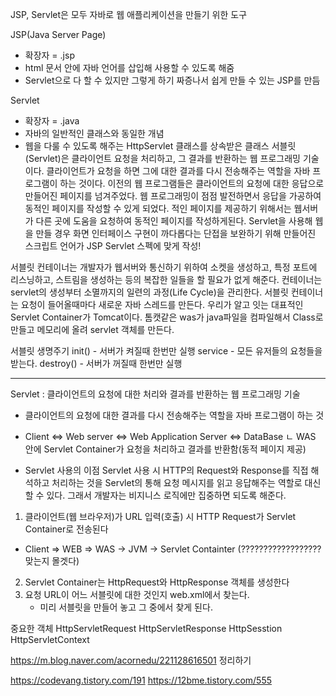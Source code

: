 JSP, Servlet은 모두 자바로 웹 애플리케이션을 만들기 위한 도구

JSP(Java Server Page)
- 확장자 = .jsp
- html 문서 안에 자바 언어를 삽입해 사용할 수 있도록 해줌
- Servlet으로 다 할 수 있지만 그렇게 하기 짜증나서 쉽게 만들 수 있는 JSP를 만듬

Servlet
- 확장자 = .java
- 자바의 일반적인 클래스와 동일한 개념
- 웹을 다룰 수 있도록 해주는 HttpServlet 클래스를 상속받은 클래스
서블릿(Servlet)은 클라이언트 요청을 처리하고, 그 결과를 반환하는 웹 프로그래밍 기술이다. 
클라이언트가 요청을 하면 그에 대한 결과를 다시 전송해주는 역할을 자바 프로그램이 하는 것이다. 
이전의 웹 프로그램들은 클라이언트의 요청에 대한 응답으로 만들어진 페이지를 넘겨주었다. 
웹 프로그래밍이 점점 발전하면서 응답을 가공하여 동적인 페이지를 작성할 수 있게 되었다. 
적인 페이지를 제공하기 위해서는 웹서버가 다른 곳에 도움을 요청하여 동적인 페이지를 작성하게된다.
Servlet을 사용해 웹을 만들 경우 화면 인터페이스 구현이 까다롭다는 단접을 보완하기 위해 만들어진 스크립트 언어가 JSP
Servlet 스펙에 맞게 작성!

서블릿 컨테이너는 개발자가 웹서버와 통신하기 위하여 소켓을 생성하고,
 특정 포트에 리스닝하고, 스트림을 생성하는 등의 복잡한 일들을 할 필요가 없게 해준다. 
컨테이너는 servlet의 생성부터 소멸까지의 일련의 과정(Life Cycle)을 관리한다. 
서블릿 컨테이너는 요청이 들어올때마다 새로운 자바 스레드를 만든다. 
우리가 알고 잇는 대표적인 Servlet Container가 Tomcat이다. 
톰캣같은 was가 java파일을 컴파일해서 Class로 만들고 메모리에 올려 servlet 객체를 만든다.

서블릿 생명주기
init() - 서버가 켜질때 한번만 실행
service - 모든 유저들의 요청들을 받는다.
destroy() - 서버가 꺼질때 한번만 실행

********************
Servlet : 클라이언트의 요청에 대한 처리와 결과를 반환하는 웹 프로그래밍 기술
- 클라이언트의 요청에 대한 결과를 다시 전송해주는 역할을 자바 프로그램이 하는 것

- Client <=> Web server <=> Web Application Server <=> DataBase
                                      ㄴ  WAS 안에 Servlet Container가 요청을 처리하고 결과를 반환함(동적 페이지 제공)
- Servlet 사용의 이점
Servlet 사용 시 HTTP의 Request와 Response를 직접 해석하고 처리하는 것을 
Servlet의 통해 요청 메시지를 읽고 응답해주는 역할로 대신할 수 있다.
그래서 개발자는 비지니스 로직에만 집중하면 되도록 해준다.

1. 클라이언트(웹 브라우저)가 URL 입력(호출) 시 HTTP Request가 Servlet Container로 전송된다
- Client => WEB => WAS -> JVM -> Servlet Containter (?????????????????? 맞는지 몰겟다)
2. Servlet Container는 HttpRequest와 HttpResponse 객체를 생성한다
3. 요청 URL이 어느 서블릿에 대한 것인지 web.xml에서 찾는다.
	- 미리 서블릿을 만들어 놓고 그 중에서 찾게 된다.

중요한 객체
HttpServletRequest
HttpServletResponse
HttpSesstion
HttpServletContext

https://m.blog.naver.com/acornedu/221128616501 정리하기

https://codevang.tistory.com/191
https://12bme.tistory.com/555
